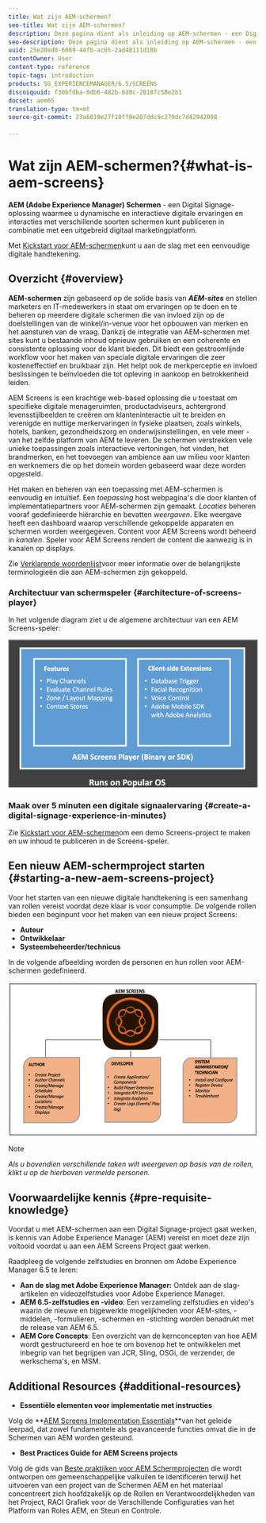 ```yaml
---
title: Wat zijn AEM-schermen?
seo-title: Wat zijn AEM-schermen?
description: Deze pagina dient als inleiding op AEM-schermen - een Digital Signage-oplossing waarmee u dynamische en interactieve digitale ervaringen en interacties kunt publiceren met verschillende soorten schermen in combinatie met een uitgebreid digitaal marketingplatform. Het verstrekt een overzicht van de architectuur van de Schermen met diverse rollen betrokken bij de projectontwikkeling.
seo-description: Deze pagina dient als inleiding op AEM-schermen - een Digital Signage-oplossing waarmee u dynamische en interactieve digitale ervaringen en interacties kunt publiceren met verschillende soorten schermen in combinatie met een uitgebreid digitaal marketingplatform. Het verstrekt een overzicht van de architectuur van de Schermen met diverse rollen betrokken bij de projectontwikkeling.
uuid: 25e20ed0-6089-44fb-ac65-2ad48111d18b
contentOwner: User
content-type: reference
topic-tags: introduction
products: SG_EXPERIENCEMANAGER/6.5/SCREENS
discoiquuid: f30bfdba-8db6-482b-8d0c-2818fc58e2b1
docset: aem65
translation-type: tm+mt
source-git-commit: 23a6019e27f10ff0e207ddc9c279dc7d42942098

---
```



# Wat zijn AEM-schermen?{#what-is-aem-screens}

**AEM (Adobe Experience Manager) Schermen** - een Digital Signage-oplossing waarmee u dynamische en interactieve digitale ervaringen en interacties met verschillende soorten schermen kunt publiceren in combinatie met een uitgebreid digitaal marketingplatform.

Met [Kickstart voor AEM-schermen](kickstart-for-aem-screens.md)kunt u aan de slag met een eenvoudige digitale handtekening.

## Overzicht {#overview}

**AEM-schermen** zijn gebaseerd op de solide basis van ***AEM-sites*** en stellen marketers en IT-medewerkers in staat om ervaringen op te doen en te beheren op meerdere digitale schermen die van invloed zijn op de doelstellingen van de winkel/in-venue voor het opbouwen van merken en het aansturen van de vraag. Dankzij de integratie van AEM-schermen met sites kunt u bestaande inhoud opnieuw gebruiken en een coherente en consistente oplossing voor de klant bieden. Dit biedt een gestroomlijnde workflow voor het maken van speciale digitale ervaringen die zeer kosteneffectief en bruikbaar zijn. Het helpt ook de merkperceptie en invloed beslissingen te beïnvloeden die tot opleving in aankoop en betrokkenheid leiden.

AEM Screens is een krachtige web-based oplossing die u toestaat om specifieke digitale menageruimten, productadviseurs, achtergrond levensstijlbeelden te creëren om klanteninteractie uit te breiden en verenigde en nuttige merkervaringen in fysieke plaatsen, zoals winkels, hotels, banken, gezondheidszorg en onderwijsinstellingen, en vele meer - van het zelfde platform van AEM te leveren. De schermen verstrekken vele unieke toepassingen zoals interactieve vertoningen, het vinden, het brandmerken, en het toevoegen van ambience aan uw milieu voor klanten en werknemers die op het domein worden gebaseerd waar deze worden opgesteld.

Het maken en beheren van een toepassing met AEM-schermen is eenvoudig en intuïtief. Een *toepassing* host webpagina&#39;s die door klanten of implementatiepartners voor AEM-schermen zijn gemaakt. *Locaties* beheren vooraf gedefinieerde hiërarchie en bevatten *weergaven*. Elke weergave heeft een dashboard waarop verschillende gekoppelde apparaten en schermen worden weergegeven. Content voor AEM Screens wordt beheerd in *kanalen*. Speler voor AEM Screens rendert de content die aanwezig is in kanalen op displays.

Zie [Verklarende woordenlijst](screens-glossary.md)voor meer informatie over de belangrijkste terminologieën die aan AEM-schermen zijn gekoppeld.

### Architectuur van schermspeler {#architecture-of-screens-player}

In het volgende diagram ziet u de algemene architectuur van een AEM Screens-speler:

![chlimage_1-29](assets/chlimage_1-29.png)

### Maak over 5 minuten een digitale signaalervaring {#create-a-digital-signage-experience-in-minutes}

Zie [Kickstart voor AEM-schermen](kickstart-for-aem-screens.md)om een demo Screens-project te maken en uw inhoud te publiceren in de Screens-speler.

## Een nieuw AEM-schermproject starten {#starting-a-new-aem-screens-project}

Voor het starten van een nieuwe digitale handtekening is een samenhang van rollen vereist voordat deze klaar is voor consumptie. De volgende rollen bieden een beginpunt voor het maken van een nieuw project Screens:

* **Auteur**
* **Ontwikkelaar**
* **Systeembeheerder/technicus**

In de volgende afbeelding worden de personen en hun rollen voor AEM-schermen gedefinieerd.

![chlimage_1-30](assets/chlimage_1-30.png)

>[!NOTE]
>
>*Als u bovendien verschillende taken wilt weergeven op basis van de rollen, klikt u op de hierboven vermelde personen.*

## Voorwaardelijke kennis {#pre-requisite-knowledge}

Voordat u met AEM-schermen aan een Digital Signage-project gaat werken, is kennis van Adobe Experience Manager (AEM) vereist en moet deze zijn voltooid voordat u aan een AEM Screens Project gaat werken.

Raadpleeg de volgende zelfstudies en bronnen om Adobe Experience Manager 6.5 te leren:

* **Aan de slag met Adobe Experience Manager:** Ontdek aan de slag-artikelen en videozelfstudies voor Adobe Experience Manager.
* **AEM 6.5-zelfstudies en -video**: Een verzameling zelfstudies en video&#39;s waarin de nieuwe en bijgewerkte mogelijkheden voor AEM-sites, -middelen, -formulieren, -schermen en -stichting worden benadrukt met de release van AEM 6.5.
* **AEM Core Concepts**: Een overzicht van de kernconcepten van hoe AEM wordt gestructureerd en hoe te om bovenop het te ontwikkelen met inbegrip van het begrijpen van JCR, Sling, OSGi, de verzender, de werkschema&#39;s, en MSM.

## Additional Resources {#additional-resources}

* **Essentiële elementen voor implementatie met instructies**

Volg de **[AEM Screens Implementation Essentials](https://guided.adobe.com/?launch=AEM-7a#recommended/solutions/experience-manager)**van het geleide leerpad, dat zowel fundamentele als geavanceerde functies omvat die in de Schermen van AEM worden gesteund.

* **Best Practices Guide for AEM Screens projects**

Volg de gids van [Beste praktijken voor AEM Schermprojecten](https://docs.adobe.com/content/help/en/experience-manager-screens/using/about-guide.html) die wordt ontworpen om gemeenschappelijke valkuilen te identificeren terwijl het uitvoeren van een project van de Schermen AEM en het materiaal concentreert zich hoofdzakelijk op de Rollen en Verantwoordelijkheden van het Project, RACI Grafiek voor de Verschillende Configuraties van het Platform van Roles AEM, en Steun en Controle.
